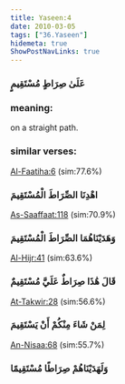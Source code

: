 ```yaml
---
title: Yaseen:4
date: 2010-03-05
tags: ["36.Yaseen"]
hidemeta: true 
ShowPostNavLinks: true 
---
```

### عَلَىٰ صِرَاطٍ مُسْتَقِيمٍ
### meaning: 
on a straight path.
### similar verses: 

[Al-Faatiha:6](/1/6) (sim:77.6%)

### اهْدِنَا الصِّرَاطَ الْمُسْتَقِيمَ

[As-Saaffaat:118](/37/118) (sim:70.9%)

### وَهَدَيْنَاهُمَا الصِّرَاطَ الْمُسْتَقِيمَ

[Al-Hijr:41](/15/41) (sim:63.6%)

### قَالَ هَٰذَا صِرَاطٌ عَلَيَّ مُسْتَقِيمٌ

[At-Takwir:28](/81/28) (sim:56.6%)

### لِمَنْ شَاءَ مِنْكُمْ أَنْ يَسْتَقِيمَ

[An-Nisaa:68](/4/68) (sim:55.7%)

### وَلَهَدَيْنَاهُمْ صِرَاطًا مُسْتَقِيمًا
